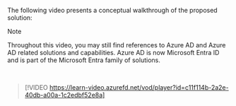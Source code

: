 The following video presents a conceptual walkthrough of the proposed solution:

> [!NOTE]
> Throughout this video, you may still find references to Azure AD and Azure AD related solutions and capabilities. Azure AD is now Microsoft Entra ID and is part of the Microsoft Entra family of solutions.

<br>

> [!VIDEO https://learn-video.azurefd.net/vod/player?id=c11f114b-2a2e-40db-a00a-1c2edbf52e8a]
